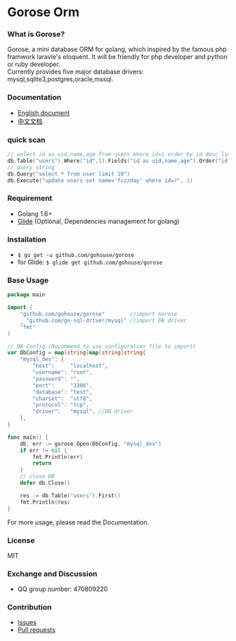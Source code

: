 # Gorose Orm

### What is Gorose?

Gorose, a mini database ORM for golang, which inspired by the famous php framwork laravle's eloquent. It will be friendly for php developer and python or ruby developer.  
Currently provides five major database drivers: mysql,sqlite3,postgres,oracle,mssql.

### Documentation

- [English document](docs/en/README.md)
- [中文文档](docs/zh-CN/README.md)

### quick scan

```go
// select id as uid,name,age from users where id=1 order by id desc limit 10
db.Table("users").Where("id",1).Fields("id as uid,name,age").Order("id desc").Limit(10).Get()
// query string
db.Query("select * from user limit 10")
db.Execute("update users set name='fizzday' where id=?", 1)
```

### Requirement

- Golang 1.6+
- [Glide](https://glide.sh) (Optional, Dependencies management for golang)

### Installation

- `$ go get -u github.com/gohouse/gorose`
- for Glide: `$ glide get github.com/gohouse/gorose`

### Base Usage
```go
package main

import (
	"github.com/gohouse/gorose"        //import Gorose
	_ "github.com/go-sql-driver/mysql" //import DB driver
	"fmt"
)

// DB Config.(Recommend to use configuration file to import)
var DbConfig = map[string]map[string]string{
	"mysql_dev": {
		"host":     "localhost",
		"username": "root",
		"password": "",
		"port":     "3306",
		"database": "test",
		"charset":  "utf8",
		"protocol": "tcp",
		"driver":   "mysql", //DB driver
	},
}

func main() {
	db, err := gorose.Open(DbConfig, "mysql_dev")
	if err != nil {
		fmt.Println(err)
		return
	}
	// close DB
	defer db.Close()

	res := db.Table("users").First()
	fmt.Println(res)
}

```
For more usage, please read the Documentation.

### License

MIT

### Exchange and Discussion

- QQ group number: 470809220

### Contribution

- [Issues](https://github.com/gohouse/gorose/issues)
- [Pull requests](https://github.com/gohouse/gorose/pulls)
